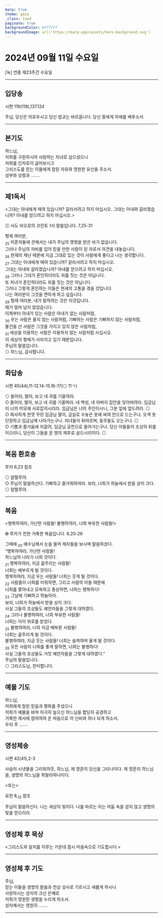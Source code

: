 ```yaml
---
marp: true
theme: gaia
_class: lead
paginate: true
backgroundColor: #ffffff
backgroundImage: url('https://marp.app/assets/hero-background.svg')
---
```


# 2024년 09월 11일 수요일

[녹] 연중 제23주간 수요일  




---

## 입당송

시편 119(118),137.124

주님, 당신은 의로우시고 당신 법규는 바르옵니다. 당신 종에게 자애를 베푸소서.  
  


---

## 본기도

하느님,  
저희를 구원하시어 사랑하는 자녀로 삼으셨으니  
저희를 인자로이 굽어보시고  
그리스도를 믿는 이들에게 참된 자유와 영원한 유산을 주소서.  
성부와 성령과 …….  
  


---

## 제1독서

<그대는 아내에게 매여 있습니까? 갈라서려고 하지 마십시오. 그대는 아내와 갈라졌습니까? 아내를 얻으려고 하지 마십시오.>

▥ 사도 바오로의 코린토 1서 말씀입니다. 7,25-31

형제 여러분,  
<sub>25</sub> 미혼자들에 관해서는 내가 주님의 명령을 받은 바가 없습니다.  
그러나 주님의 자비를 입어 믿을 만한 사람이 된 자로서 의견을 내놓습니다.  
<sub>26</sub> 현재의 재난 때문에 지금 그대로 있는 것이 사람에게 좋다고 나는 생각합니다.  
<sub>27</sub> 그대는 아내에게 매여 있습니까? 갈라서려고 하지 마십시오.  
그대는 아내와 갈라졌습니까? 아내를 얻으려고 하지 마십시오.  
<sub>28</sub> 그러나 그대가 혼인하더라도 죄를 짓는 것은 아닙니다.  
또 처녀가 혼인하더라도 죄를 짓는 것은 아닙니다.  
그러나 그렇게 혼인하는 이들은 현세의 고통을 겪을 것입니다.  
나는 여러분이 그것을 면하게 하고 싶습니다.  
<sub>29</sub> 형제 여러분, 내가 말하려는 것은 이것입니다.  
때가 얼마 남지 않았습니다.  
이제부터 아내가 있는 사람은 아내가 없는 사람처럼,  
<sub>30</sub> 우는 사람은 울지 않는 사람처럼, 기뻐하는 사람은 기뻐하지 않는 사람처럼,  
물건을 산 사람은 그것을 가지고 있지 않은 사람처럼,  
<sub>31</sub> 세상을 이용하는 사람은 이용하지 않는 사람처럼 사십시오.  
이 세상의 형체가 사라지고 있기 때문입니다.  
주님의 말씀입니다.  
◎ 하느님, 감사합니다.  
  


---

## 화답송

시편 45(44),11-12.14-15.16-17(◎ 11ㄱ)

◎ 들어라, 딸아, 보고 네 귀를 기울여라.  
○ 들어라, 딸아, 보고 네 귀를 기울여라. 네 백성, 네 아버지 집안을 잊어버려라. 임금님이 너의 미모에 사로잡히시리라. 임금님은 너의 주인이시니, 그분 앞에 엎드려라. ◎  
○ 화사하게 한껏 꾸민 임금님 딸이, 금실로 수놓은 옷에 싸여 안으로 드는구나. 오색 옷 단장하고 임금님께 나아가는구나. 처녀들이 뒤따르며, 동무들도 오는구나. ◎  
○ 기쁨과 즐거움에 이끌려, 임금님 궁전으로 들어가는구나. 당신 아들들이 조상의 뒤를 이으리니, 당신이 그들을 온 땅의 제후로 삼으시리이다. ◎  
  


---

## 복음 환호송

루카 6,23 참조

◎ 알렐루야.  
○ 주님이 말씀하신다. 기뻐하고 즐거워하여라. 보라, 너희가 하늘에서 받을 상이 크다.  
◎ 알렐루야.  
  


---

## 복음

<행복하여라, 가난한 사람들! 불행하여라, 너희 부유한 사람들!>

✠ 루카가 전한 거룩한 복음입니다. 6,20-26

그때에 <sub>20</sub> 예수님께서 눈을 들어 제자들을 보시며 말씀하셨다.  
“행복하여라, 가난한 사람들!  
하느님의 나라가 너희 것이다.  
<sub>21</sub> 행복하여라, 지금 굶주리는 사람들!  
너희는 배부르게 될 것이다.  
행복하여라, 지금 우는 사람들! 너희는 웃게 될 것이다.  
<sub>22</sub> 사람들이 너희를 미워하면, 그리고 사람의 아들 때문에  
너희를 쫓아내고 모욕하고 중상하면, 너희는 행복하다!  
<sub>23</sub> 그날에 기뻐하고 뛰놀아라.  
보라, 너희가 하늘에서 받을 상이 크다.  
사실 그들의 조상들도 예언자들을 그렇게 대하였다.  
<sub>24</sub> 그러나 불행하여라, 너희 부유한 사람들!  
너희는 이미 위로를 받았다.  
<sub>25</sub> 불행하여라, 너희 지금 배부른 사람들!  
너희는 굶주리게 될 것이다.  
불행하여라, 지금 웃는 사람들! 너희는 슬퍼하며 울게 될 것이다.  
<sub>26</sub> 모든 사람이 너희를 좋게 말하면, 너희는 불행하다!  
사실 그들의 조상들도 거짓 예언자들을 그렇게 대하였다.”  
주님의 말씀입니다.  
◎ 그리스도님, 찬미합니다.  
  


---

## 예물 기도

하느님,  
저희에게 참된 믿음과 평화를 주셨으니  
저희가 예물을 바쳐 지극히 높으신 하느님을 합당히 공경하고  
거룩한 제사에 참여하여 온 마음으로 이 신비와 하나 되게 하소서.  
우리 주 …….  
  


---

## 영성체송

시편 42(41),2-3

사슴이 시냇물을 그리워하듯, 하느님, 제 영혼이 당신을 그리나이다. 제 영혼이 하느님을, 생명의 하느님을 목말라하나이다.  
  
<또는>  
  
요한 8,<sub>12</sub> 참조  
  
주님이 말씀하신다. 나는 세상의 빛이다. 나를 따르는 이는 어둠 속을 걷지 않고 생명의 빛을 얻으리라.  


---

## 영성체 후 묵상

<그리스도와 일치를 이루는 가운데 잠시 마음속으로 기도합시다.>  


---

## 영성체 후 기도

주님,  
믿는 이들을 생명의 말씀과 천상 성사로 기르시고 새롭게 하시니  
사랑하시는 성자의 크신 은혜로  
저희가 영원한 생명을 누리게 하소서.  
성자께서는 영원히 …….  
  


---